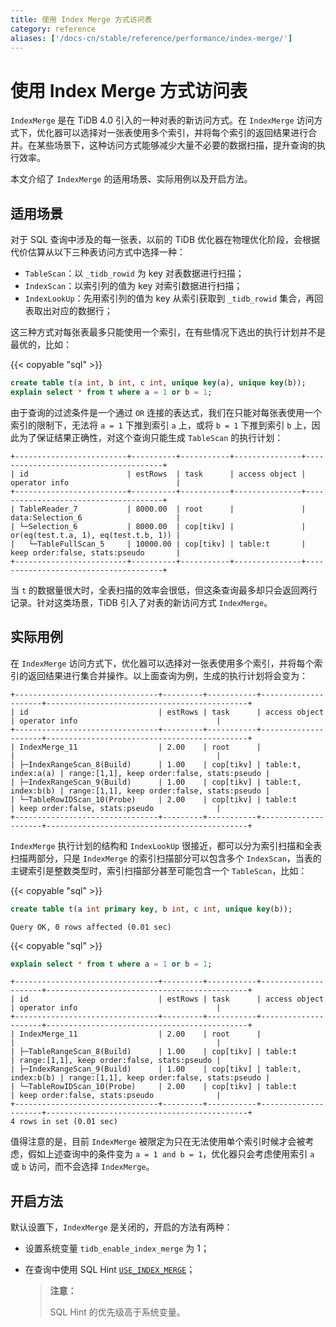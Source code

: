 ```yaml
---
title: 使用 Index Merge 方式访问表
category: reference
aliases: ['/docs-cn/stable/reference/performance/index-merge/']
---
```


# 使用 Index Merge 方式访问表

`IndexMerge` 是在 TiDB 4.0 引入的一种对表的新访问方式。在 `IndexMerge` 访问方式下，优化器可以选择对一张表使用多个索引，并将每个索引的返回结果进行合并。在某些场景下，这种访问方式能够减少大量不必要的数据扫描，提升查询的执行效率。

本文介绍了 `IndexMerge` 的适用场景、实际用例以及开启方法。

## 适用场景

对于 SQL 查询中涉及的每一张表，以前的 TiDB 优化器在物理优化阶段，会根据代价估算从以下三种表访问方式中选择一种：

- `TableScan`：以 `_tidb_rowid` 为 key 对表数据进行扫描；
- `IndexScan`：以索引列的值为 key 对索引数据进行扫描；
- `IndexLookUp`：先用索引列的值为 key 从索引获取到 `_tidb_rowid` 集合，再回表取出对应的数据行；

这三种方式对每张表最多只能使用一个索引，在有些情况下选出的执行计划并不是最优的，比如：

{{< copyable "sql" >}}

```sql
create table t(a int, b int, c int, unique key(a), unique key(b));
explain select * from t where a = 1 or b = 1;
```

由于查询的过滤条件是一个通过 `OR` 连接的表达式，我们在只能对每张表使用一个索引的限制下，无法将 `a = 1` 下推到索引 `a` 上，或将 `b = 1` 下推到索引 `b` 上，因此为了保证结果正确性，对这个查询只能生成 `TableScan` 的执行计划：

```
+-------------------------+----------+-----------+---------------+--------------------------------------+
| id                      | estRows  | task      | access object | operator info                        |
+-------------------------+----------+-----------+---------------+--------------------------------------+
| TableReader_7           | 8000.00  | root      |               | data:Selection_6                     |
| └─Selection_6           | 8000.00  | cop[tikv] |               | or(eq(test.t.a, 1), eq(test.t.b, 1)) |
|   └─TableFullScan_5     | 10000.00 | cop[tikv] | table:t       | keep order:false, stats:pseudo       |
+-------------------------+----------+-----------+---------------+--------------------------------------+
```

当 `t` 的数据量很大时，全表扫描的效率会很低，但这条查询最多却只会返回两行记录。针对这类场景，TiDB 引入了对表的新访问方式 `IndexMerge`。

## 实际用例

在 `IndexMerge` 访问方式下，优化器可以选择对一张表使用多个索引，并将每个索引的返回结果进行集合并操作。以上面查询为例，生成的执行计划将会变为：

```
+--------------------------------+---------+-----------+---------------------+---------------------------------------------+
| id                             | estRows | task      | access object       | operator info                               |
+--------------------------------+---------+-----------+---------------------+---------------------------------------------+
| IndexMerge_11                  | 2.00    | root      |                     |                                             |
| ├─IndexRangeScan_8(Build)      | 1.00    | cop[tikv] | table:t, index:a(a) | range:[1,1], keep order:false, stats:pseudo |
| ├─IndexRangeScan_9(Build)      | 1.00    | cop[tikv] | table:t, index:b(b) | range:[1,1], keep order:false, stats:pseudo |
| └─TableRowIDScan_10(Probe)     | 2.00    | cop[tikv] | table:t             | keep order:false, stats:pseudo              |
+--------------------------------+---------+-----------+---------------------+---------------------------------------------+
```

`IndexMerge` 执行计划的结构和 `IndexLookUp` 很接近，都可以分为索引扫描和全表扫描两部分，只是 `IndexMerge` 的索引扫描部分可以包含多个 `IndexScan`，当表的主键索引是整数类型时，索引扫描部分甚至可能包含一个 `TableScan`，比如：

{{< copyable "sql" >}}

```sql
create table t(a int primary key, b int, c int, unique key(b));
```

```
Query OK, 0 rows affected (0.01 sec)
```

{{< copyable "sql" >}}

```sql
explain select * from t where a = 1 or b = 1;
```

```
+--------------------------------+---------+-----------+---------------------+---------------------------------------------+
| id                             | estRows | task      | access object       | operator info                               |
+--------------------------------+---------+-----------+---------------------+---------------------------------------------+
| IndexMerge_11                  | 2.00    | root      |                     |                                             |
| ├─TableRangeScan_8(Build)      | 1.00    | cop[tikv] | table:t             | range:[1,1], keep order:false, stats:pseudo |
| ├─IndexRangeScan_9(Build)      | 1.00    | cop[tikv] | table:t, index:b(b) | range:[1,1], keep order:false, stats:pseudo |
| └─TableRowIDScan_10(Probe)     | 2.00    | cop[tikv] | table:t             | keep order:false, stats:pseudo              |
+--------------------------------+---------+-----------+---------------------+---------------------------------------------+
4 rows in set (0.01 sec)
```

值得注意的是，目前 `IndexMerge` 被限定为只在无法使用单个索引时候才会被考虑，假如上述查询中的条件变为 `a = 1 and b = 1`，优化器只会考虑使用索引 `a` 或 `b` 访问，而不会选择 `IndexMerge`。

## 开启方法

默认设置下，`IndexMerge` 是关闭的，开启的方法有两种：

- 设置系统变量 `tidb_enable_index_merge` 为 1；
- 在查询中使用 SQL Hint [`USE_INDEX_MERGE`](/optimizer-hints.md#use_index_merget1_name-idx1_name--idx2_name-)；

    > **注意：**
    >
    > SQL Hint 的优先级高于系统变量。
